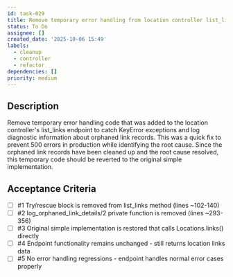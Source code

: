 ```yaml
---
id: task-029
title: Remove temporary error handling from location controller list_links endpoint
status: To Do
assignee: []
created_date: '2025-10-06 15:49'
labels:
  - cleanup
  - controller
  - refactor
dependencies: []
priority: medium
---
```


## Description

<!-- SECTION:DESCRIPTION:BEGIN -->
Remove temporary error handling code that was added to the location controller's list_links endpoint to catch KeyError exceptions and log diagnostic information about orphaned link records. This was a quick fix to prevent 500 errors in production while identifying the root cause. Since the orphaned link records have been cleaned up and the root cause resolved, this temporary code should be reverted to the original simple implementation.
<!-- SECTION:DESCRIPTION:END -->

## Acceptance Criteria
<!-- AC:BEGIN -->
- [ ] #1 Try/rescue block is removed from list_links method (lines ~102-140)
- [ ] #2 log_orphaned_link_details/2 private function is removed (lines ~293-356)
- [ ] #3 Original simple implementation is restored that calls Locations.links() directly
- [ ] #4 Endpoint functionality remains unchanged - still returns location links data
- [ ] #5 No error handling regressions - endpoint handles normal error cases properly
<!-- AC:END -->
